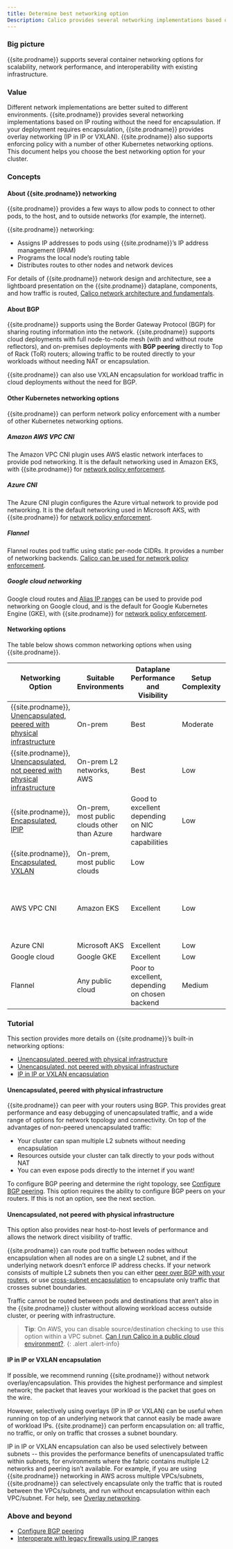 ```yaml
---
title: Determine best networking option
Description: Calico provides several networking implementations based on IP routing without the need for encapsulation. But encapsulation is supported when you need it.
---
```


### Big picture

{{site.prodname}} supports several container networking options for scalability, network performance, and interoperability with existing infrastructure. 

### Value

Different network implementations are better suited to different environments. {{site.prodname}} provides several networking implementations based on IP routing without the need for encapsulation. If your deployment requires encapsulation, {{site.prodname}} provides overlay networking (IP in IP or VXLAN). {{site.prodname}} also supports enforcing policy with a number of other Kubernetes networking options. This document helps you choose the best networking option for your cluster.

### Concepts

#### About {{site.prodname}} networking

{{site.prodname}} provides a few ways to allow pods to connect to other pods, to the host, and to outside networks (for example, the internet). 

{{site.prodname}} networking:

- Assigns IP addresses to pods using {{site.prodname}}’s IP address management (IPAM)
- Programs the local node’s routing table
- Distributes routes to other nodes and network devices

For details of {{site.prodname}} network design and architecture, see a lightboard presentation on the {{site.prodname}} dataplane, components, and how traffic is routed, [Calico network architecture and fundamentals](https://www.tigera.io/video/tigera-calico-fundamentals).

#### About BGP

{{site.prodname}} supports using the Border Gateway Protocol (BGP) for sharing routing information into the network. {{site.prodname}} supports cloud deployments with full node-to-node mesh (with and without route reflectors), and on-premises deployments with **BGP peering** directly to Top of Rack (ToR) routers; allowing traffic to be routed directly to your workloads without needing NAT or encapsulation.

{{site.prodname}} can also use VXLAN encapsulation for workload traffic in cloud deployments without the need for BGP.

#### Other Kubernetes networking options

{{site.prodname}} can perform network policy enforcement with a number of other Kubernetes networking options.

##### Amazon AWS VPC CNI

The Amazon VPC CNI plugin uses AWS elastic network interfaces to provide pod networking. It is the default networking used in Amazon EKS, with {{site.prodname}} for [network policy enforcement]({{site.baseurl}}/{{page.version}}/security/calico-network-policy). 

##### Azure CNI

The Azure CNI plugin configures the Azure virtual network to provide pod networking. It is the default networking used in Microsoft AKS, with {{site.prodname}} for [network policy enforcement]({{site.baseurl}}/{{page.version}}/security/calico-network-policy).

##### Flannel

Flannel routes pod traffic using static per-node CIDRs. It provides a number of networking backends. [Calico can be used for network policy enforcement]({{site.baseurl}}/{{page.version}}/security/calico-network-policy).

##### Google cloud networking

Google cloud routes and [Alias IP ranges](https://cloud.google.com/vpc/docs/alias-ip) can be used to provide pod networking on Google cloud, and is the default for Google Kubernetes Engine (GKE), with {{site.prodname}} for [network policy enforcement]({{site.baseurl}}/{{page.version}}/security/calico-network-policy).

#### Networking options 

The table below shows common networking options when using {{site.prodname}}.

| **Networking Option**                                        | **Suitable Environments**                    | **Dataplane Performance and Visibility**                 | **Setup Complexity** | **Notes**                                                    |
| ------------------------------------------------------------ | -------------------------------------------- | -------------------------------------------------------- | -------------------- | ------------------------------------------------------------ |
| {{site.prodname}}, [Unencapsulated, peered with physical infrastructure](#unencapsulated-peered-with-physical-infrastructure) | On-prem                                      | Best                                                     | Moderate             | Allows pods to be directly accessed from outside the cluster |
| {{site.prodname}}, [Unencapsulated, not peered with physical infrastructure](#unencapsulated-not-peered-with-physical-infrastructure) | On-prem L2 networks, AWS                     | Best                                                     | Low                  | IP in IP or VXLAN can be added for cross-subnet traffic      |
| {{site.prodname}}, [Encapsulated, IPIP](#ip-in-ip-or-vxlan-encapsulation)   | On-prem, most public clouds other than Azure | Good to excellent depending on NIC hardware capabilities | Low                  |                                                              |
| {{site.prodname}}, [Encapsulated, VXLAN](#ip-in-ip-or-vxlan-encapsulation)  | On-prem, most public clouds                  | Low                                                      |                      |                                                              |
| AWS VPC CNI                                                  | Amazon EKS                                   | Excellent                                                | Low                  | Does not support full {{site.prodname}} IPAM feature set, limited to respective cloud provider. |
| Azure CNI                                                    | Microsoft AKS                                | Excellent                                                | Low                  |                                                              |
| Google cloud                                                 | Google GKE                                   | Excellent                                                | Low                  |                                                              |
| Flannel                                                      | Any public cloud                             | Poor to excellent, depending on chosen backend           | Medium               | Does not support full {{site.prodname}} IPAM feature set                |


### Tutorial

This section provides more details on {{site.prodname}}’s built-in networking options: 

- [Unencapsulated, peered with physical infrastructure](#unencapsulated-peered-with-physical-infrastructure)
- [Unencapsulated, not peered with physical infrastructure](#unencapsulated-not-peered-with-physical-infrastructure)
- [IP in IP or VXLAN encapsulation](#ip-in-ip-or-vxlan-encapsulation)

#### Unencapsulated, peered with physical infrastructure

{{site.prodname}} can peer with your routers using BGP. This provides great performance and easy debugging of unencapsulated traffic, and a wide range of options for network topology and connectivity. On top of the advantages of non-peered unencapsulated traffic:

- Your cluster can span multiple L2 subnets without needing encapsulation
- Resources outside your cluster can talk directly to your pods without NAT
- You can even expose pods directly to the internet if you want!

To configure BGP peering and determine the right topology, see [Configure BGP peering]({{site.baseurl}}/{{page.version}}/networking/bgp). This option requires the ability to configure BGP peers on your routers.  If this is not an option, see the next section.

#### Unencapsulated, not peered with physical infrastructure

This option also provides near host-to-host levels of performance and allows the network direct visibility of traffic.

{{site.prodname}} can route pod traffic between nodes without encapsulation when all nodes are on a single L2 subnet, and if the underlying network doesn’t enforce IP address checks.  If your network consists of multiple L2 subnets then you can either [peer over BGP with your routers]({{site.baseurl}}/{{page.version}}/networking/bgp), or use [cross-subnet encapsulation](#ip-in-ip-or-vxlan-encapsulation) to encapsulate only traffic that crosses subnet boundaries.
  
Traffic cannot be routed between pods and destinations that aren’t also in the {{site.prodname}} cluster without allowing workload access outside cluster, or peering with infrastructure.

> **Tip**: On AWS, you can disable source/destination checking to use this option within a VPC subnet. [Can I run Calico in a public cloud environment?]({{site.baseurl}}/{{page.version}}/reference/faq#can-i-run-calico-in-a-public-cloud-environment).
{: .alert .alert-info}

#### IP in IP or VXLAN encapsulation

If possible, we recommend running {{site.prodname}} without network overlay/encapsulation. This provides the highest performance and simplest network; the packet that leaves your workload is the packet that goes on the wire.

However, selectively using overlays (IP in IP or VXLAN) can be useful when running on top of an underlying network that cannot easily be made aware of workload IPs. {{site.prodname}} can perform encapsulation on: all traffic, no traffic, or only on traffic that crosses a subnet boundary. 

IP in IP or VXLAN encapsulation can also be used selectively between subnets -- this provides the performance benefits of unencapsulated traffic within subnets, for environments where the fabric contains multiple L2 networks and peering isn’t available. For example, if you are using {{site.prodname}} networking in AWS across multiple VPCs/subnets, {{site.prodname}} can selectively encapsulate only the traffic that is routed between the VPCs/subnets, and run without encapsulation within each VPC/subnet. For help, see [Overlay networking]({{site.baseurl}}/{{page.version}}/networking/vxlan-ipip).

### Above and beyond

- [Configure BGP peering]({{site.baseurl}}/{{page.version}}/networking/bgp)
- [Interoperate with legacy firewalls using IP ranges]({{site.baseurl}}/{{page.version}}/networking/legacy-firewalls)
